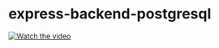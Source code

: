 # express-backend-postgresql

[![Watch the video](https://img.youtube.com/vi/MM5lJrsKrnY/maxresdefault.jpg)](https://youtu.be/MM5lJrsKrnY)
